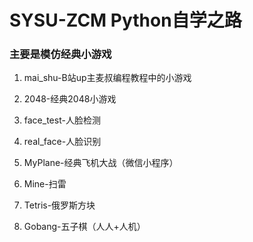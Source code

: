 # SYSU-ZCM Python自学之路 

### 主要是模仿经典小游戏

1. mai_shu-B站up主麦叔编程教程中的小游戏

2. 2048-经典2048小游戏

3. face_test-人脸检测

4. real_face-人脸识别

5. MyPlane-经典飞机大战（微信小程序）

6. Mine-扫雷

7. Tetris-俄罗斯方块

8. Gobang-五子棋（人人+人机）
